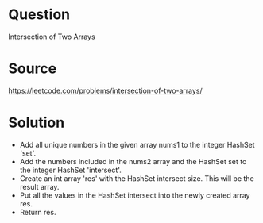 # Question
Intersection of Two Arrays

# Source
https://leetcode.com/problems/intersection-of-two-arrays/

# Solution
 - Add all unique numbers in the given array nums1 to the integer HashSet 'set'.
 - Add the numbers included in the nums2 array and the HashSet set to the integer HashSet 'intersect'.
 - Create an int array 'res' with the HashSet intersect size. This will be the result array.
 - Put all the values in the HashSet intersect into the newly created array res.
 - Return res.